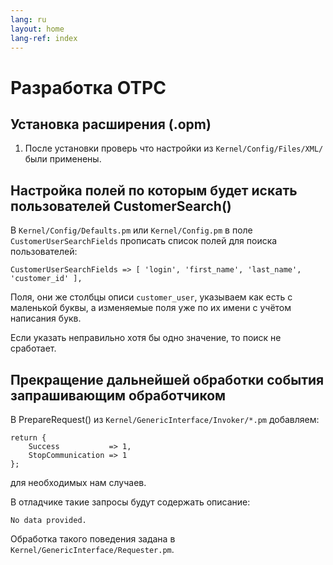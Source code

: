 ```yaml
---
lang: ru
layout: home
lang-ref: index
---
```


# Разработка ОТРС

## Установка расширения (.opm)

1. После установки проверь что настройки из `Kernel/Config/Files/XML/` были
   применены.

## Настройка полей по которым будет искать пользователей CustomerSearch()

В `Kernel/Config/Defaults.pm` или `Kernel/Config.pm` в поле
`CustomerUserSearchFields` прописать список полей для поиска пользователей:

```
CustomerUserSearchFields => [ 'login', 'first_name', 'last_name', 'customer_id' ],
```

Поля, они же столбцы описи `customer_user`, указываем как есть с маленькой буквы, а изменяемые
поля уже по их имени с учётом написания букв.

Если указать неправильно хотя бы одно значение, то поиск не сработает.

## Прекращение дальнейшей обработки события запрашивающим обработчиком

В PrepareRequest() из `Kernel/GenericInterface/Invoker/*.pm` добавляем:

```
return {
    Success           => 1,
    StopCommunication => 1
};
```

для необходимых нам случаев.

В отладчике такие запросы будут содержать описание:

```
No data provided.
```

Обработка такого поведения задана в `Kernel/GenericInterface/Requester.pm`.
